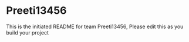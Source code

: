 # Preeti13456
This is the initiated README for team Preeti13456, Please edit this as you build your project
